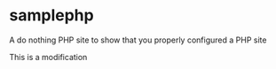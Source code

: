samplephp
=========

A do nothing PHP site to show that you properly configured a PHP site


This is a modification 